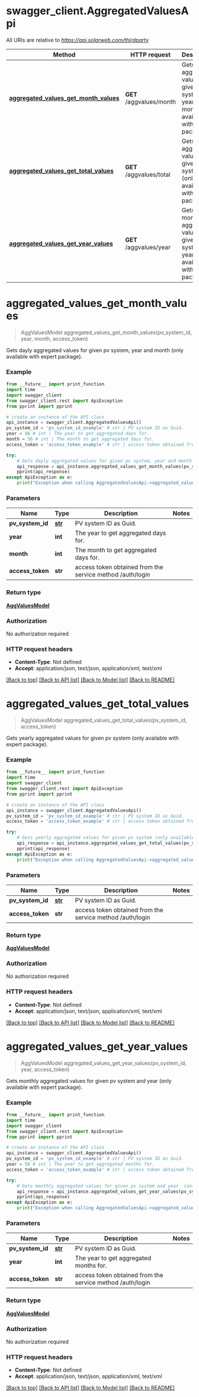 # swagger_client.AggregatedValuesApi

All URIs are relative to *https://api.solarweb.com/thirdparty*

Method | HTTP request | Description
------------- | ------------- | -------------
[**aggregated_values_get_month_values**](AggregatedValuesApi.md#aggregated_values_get_month_values) | **GET** /aggvalues/month | Gets dayly aggregated values for given pv system, year and month  (only available with expert package).
[**aggregated_values_get_total_values**](AggregatedValuesApi.md#aggregated_values_get_total_values) | **GET** /aggvalues/total | Gets yearly aggregated values for given pv system (only available with expert package).
[**aggregated_values_get_year_values**](AggregatedValuesApi.md#aggregated_values_get_year_values) | **GET** /aggvalues/year | Gets monthly aggregated values for given pv system and year  (only available with expert package).


# **aggregated_values_get_month_values**
> AggValuesModel aggregated_values_get_month_values(pv_system_id, year, month, access_token)

Gets dayly aggregated values for given pv system, year and month  (only available with expert package).

### Example
```python
from __future__ import print_function
import time
import swagger_client
from swagger_client.rest import ApiException
from pprint import pprint

# create an instance of the API class
api_instance = swagger_client.AggregatedValuesApi()
pv_system_id = 'pv_system_id_example' # str | PV system ID as Guid.
year = 56 # int | The year to get aggregated days for.
month = 56 # int | The month to get aggregated days for.
access_token = 'access_token_example' # str | access token obtained from the service method /auth/login

try:
    # Gets dayly aggregated values for given pv system, year and month  (only available with expert package).
    api_response = api_instance.aggregated_values_get_month_values(pv_system_id, year, month, access_token)
    pprint(api_response)
except ApiException as e:
    print("Exception when calling AggregatedValuesApi->aggregated_values_get_month_values: %s\n" % e)
```

### Parameters

Name | Type | Description  | Notes
------------- | ------------- | ------------- | -------------
 **pv_system_id** | [**str**](.md)| PV system ID as Guid. | 
 **year** | **int**| The year to get aggregated days for. | 
 **month** | **int**| The month to get aggregated days for. | 
 **access_token** | **str**| access token obtained from the service method /auth/login | 

### Return type

[**AggValuesModel**](AggValuesModel.md)

### Authorization

No authorization required

### HTTP request headers

 - **Content-Type**: Not defined
 - **Accept**: application/json, text/json, application/xml, text/xml

[[Back to top]](#) [[Back to API list]](../README.md#documentation-for-api-endpoints) [[Back to Model list]](../README.md#documentation-for-models) [[Back to README]](../README.md)

# **aggregated_values_get_total_values**
> AggValuesModel aggregated_values_get_total_values(pv_system_id, access_token)

Gets yearly aggregated values for given pv system (only available with expert package).

### Example
```python
from __future__ import print_function
import time
import swagger_client
from swagger_client.rest import ApiException
from pprint import pprint

# create an instance of the API class
api_instance = swagger_client.AggregatedValuesApi()
pv_system_id = 'pv_system_id_example' # str | PV system ID as Guid.
access_token = 'access_token_example' # str | access token obtained from the service method /auth/login

try:
    # Gets yearly aggregated values for given pv system (only available with expert package).
    api_response = api_instance.aggregated_values_get_total_values(pv_system_id, access_token)
    pprint(api_response)
except ApiException as e:
    print("Exception when calling AggregatedValuesApi->aggregated_values_get_total_values: %s\n" % e)
```

### Parameters

Name | Type | Description  | Notes
------------- | ------------- | ------------- | -------------
 **pv_system_id** | [**str**](.md)| PV system ID as Guid. | 
 **access_token** | **str**| access token obtained from the service method /auth/login | 

### Return type

[**AggValuesModel**](AggValuesModel.md)

### Authorization

No authorization required

### HTTP request headers

 - **Content-Type**: Not defined
 - **Accept**: application/json, text/json, application/xml, text/xml

[[Back to top]](#) [[Back to API list]](../README.md#documentation-for-api-endpoints) [[Back to Model list]](../README.md#documentation-for-models) [[Back to README]](../README.md)

# **aggregated_values_get_year_values**
> AggValuesModel aggregated_values_get_year_values(pv_system_id, year, access_token)

Gets monthly aggregated values for given pv system and year  (only available with expert package).

### Example
```python
from __future__ import print_function
import time
import swagger_client
from swagger_client.rest import ApiException
from pprint import pprint

# create an instance of the API class
api_instance = swagger_client.AggregatedValuesApi()
pv_system_id = 'pv_system_id_example' # str | PV system ID as Guid.
year = 56 # int | The year to get aggregated months for.
access_token = 'access_token_example' # str | access token obtained from the service method /auth/login

try:
    # Gets monthly aggregated values for given pv system and year  (only available with expert package).
    api_response = api_instance.aggregated_values_get_year_values(pv_system_id, year, access_token)
    pprint(api_response)
except ApiException as e:
    print("Exception when calling AggregatedValuesApi->aggregated_values_get_year_values: %s\n" % e)
```

### Parameters

Name | Type | Description  | Notes
------------- | ------------- | ------------- | -------------
 **pv_system_id** | [**str**](.md)| PV system ID as Guid. | 
 **year** | **int**| The year to get aggregated months for. | 
 **access_token** | **str**| access token obtained from the service method /auth/login | 

### Return type

[**AggValuesModel**](AggValuesModel.md)

### Authorization

No authorization required

### HTTP request headers

 - **Content-Type**: Not defined
 - **Accept**: application/json, text/json, application/xml, text/xml

[[Back to top]](#) [[Back to API list]](../README.md#documentation-for-api-endpoints) [[Back to Model list]](../README.md#documentation-for-models) [[Back to README]](../README.md)

